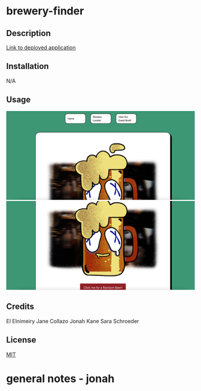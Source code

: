 # brewery-finder

## Description

[Link to deployed application]()

## Installation

N/A

## Usage

![alt text](./assets/images/Screenshot1.png)
![alt text](./assets/images/Screenshot2.png)

## Credits

El Elnimeiry
Jane Collazo
Jonah Kane
Sara Schroeder

## License

[MIT](https://choosealicense.com/licenses/mit/)

# general notes - jonah

<!-- <script src = "https://maps.googleapis.com/maps/api/js?key=AIzaSyBRMdBEtvNSdYwH1s7dN5GRVKo7_UPIoEw&callback=initMap" defer></script> -->
